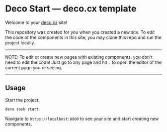# Deco Start — deco.cx template  

Welcome to your [deco.cx](https://deco.cx) site!

This repository was created for you when you created a new site. To edit the
code of the components in this site, you may clone this repo and run the project
locally. 

---

NOTE: To edit or create new pages with existing components, you don't need to
edit the code! Just go to any page and hit `.` to open the editor of
the current page you're seeing.

---
## Usage

Start the project:

```sh
deno task start
```

Navigate to `https://localhost:8000` to see your site and start creating new
components.

